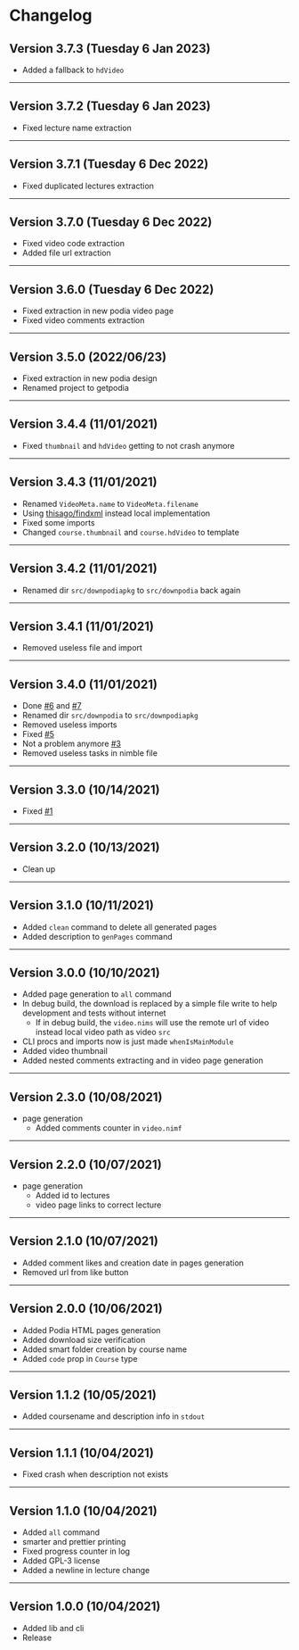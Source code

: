 # Changelog

## Version 3.7.3 (Tuesday 6 Jan 2023)

- Added a fallback to `hdVideo`

---

## Version 3.7.2 (Tuesday 6 Jan 2023)

- Fixed lecture name extraction

---

## Version 3.7.1 (Tuesday 6 Dec 2022)

- Fixed duplicated lectures extraction

---

## Version 3.7.0 (Tuesday 6 Dec 2022)

- Fixed video code extraction
- Added file url extraction

---

## Version 3.6.0 (Tuesday 6 Dec 2022)

- Fixed extraction in new podia video page
- Fixed video comments extraction

---

## Version 3.5.0 (2022/06/23)

- Fixed extraction in new podia design 
- Renamed project to getpodia

---

## Version 3.4.4 (11/01/2021)

- Fixed `thumbnail` and `hdVideo` getting to not crash anymore

---

## Version 3.4.3 (11/01/2021)

- Renamed `VideoMeta.name` to `VideoMeta.filename`
- Using [thisago/findxml](https://github.com/thisago/findxml) instead local implementation
- Fixed some imports
- Changed `course.thumbnail` and `course.hdVideo` to template

---

## Version 3.4.2 (11/01/2021)

- Renamed dir `src/downpodiapkg` to `src/downpodia` back again

---

## Version 3.4.1 (11/01/2021)

- Removed useless file and import

---

## Version 3.4.0 (11/01/2021)

- Done [#6](https://github.com/thisago/downpodia/issues/6) and [#7](https://github.com/thisago/downpodia/issues/7)
- Renamed dir `src/downpodia` to `src/downpodiapkg`
- Removed useless imports
- Fixed [#5](https://github.com/thisago/downpodia/issues/5)
- Not a problem anymore [#3](https://github.com/thisago/downpodia/issues/3)
- Removed useless tasks in nimble file

---

## Version 3.3.0 (10/14/2021)

- Fixed [#1](https://github.com/thisago/downpodia/issues/1)

---

## Version 3.2.0 (10/13/2021)

- Clean up

---

## Version 3.1.0 (10/11/2021)

- Added `clean` command to delete all generated pages
- Added description to `genPages` command

---

## Version 3.0.0 (10/10/2021)

- Added page generation to `all` command
- In debug build, the download is replaced by a simple file write to
  help development and tests without internet
  - If in debug build, the `video.nims` will use the remote url of
    video instead local video path as video `src`
- CLI procs and imports now is just made `whenIsMainModule`
- Added video thumbnail
- Added nested comments extracting and in video page generation

---

## Version 2.3.0 (10/08/2021)

- page generation
  - Added comments counter in `video.nimf`

---

## Version 2.2.0 (10/07/2021)

- page generation
  - Added id to lectures
  - video page links to correct lecture

---

## Version 2.1.0 (10/07/2021)

- Added comment likes and creation date in pages generation
- Removed url from like button

---

## Version 2.0.0 (10/06/2021)

- Added Podia HTML pages generation
- Added download size verification
- Added smart folder creation by course name
- Added `code` prop in `Course` type

---

## Version 1.1.2 (10/05/2021)

- Added coursename and description info in `stdout`

---

## Version 1.1.1 (10/04/2021)

- Fixed crash when description not exists

---

## Version 1.1.0 (10/04/2021)

- Added `all` command
- smarter and prettier printing
- Fixed progress counter in log
- Added GPL-3 license
- Added a newline in lecture change

---

## Version 1.0.0 (10/04/2021)

- Added lib and cli
- Release
